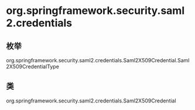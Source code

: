 # org.springframework.security.saml2.credentials

## 枚举

org.springframework.security.saml2.credentials.Saml2X509Credential.Saml2X509CredentialType

## 类

org.springframework.security.saml2.credentials.Saml2X509Credential




